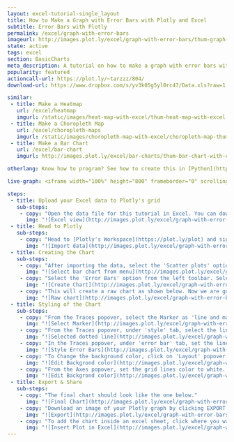 ```yaml
---
layout: excel-tutorial-single_layout
title: How to Make a Graph with Error Bars with Plotly and Excel 
subtitle: Error Bars with Plotly
permalink: /excel/graph-with-error-bars
imageurl: http://images.plot.ly/excel/graph-with-error-bars/thum-graph-with-error-bars-with-excel.jpg
state: active
tags: excel
section: BasicCharts
meta_description: A tutorial on how to make a graph with error bars with Excel. Plotly is the easiest and fastest way to make and share graphs online.
popularity: featured
actioncall-url: https://plot.ly/~tarzzz/804/
download-url: https://www.dropbox.com/s/yv3k05g5yl0rc47/Data.xls?raw=1

similar:
 - title: Make a Heatmap
   url: /excel/heatmap
   imgurl: /static/images/heat-map-with-excel/thum-heat-map-with-excel.png
 - title: Make a Choropleth Map
   url: /excel/choropleth-maps
   imgurl: /static/images/choropleth-map-with-excel/choropleth-map-thumb.png
 - title: Make a Bar Chart
   url: /excel/bar-chart
   imgurl: http://images.plot.ly/excel/bar-charts/thum-bar-chart-with-excel.png

otherlang: Know how to program? See how to create this in [Python](https://plot.ly/python/error-bars/) or [R](https://plot.ly/r/error-bars/).

live-graph: <iframe width="100%" height="800" frameborder="0" scrolling="no" src="https://plot.ly/~tarzzz/809.embed"></iframe>

steps:
 - title: Upload your Excel data to Plotly's grid
   sub-steps:
    - copy: "Open the data file for this tutorial in Excel. You can download the file here in [XLS format](https://www.dropbox.com/s/yv3k05g5yl0rc47/Data.xls?raw=1)"
      img: "![Excel view](http://images.plot.ly/excel/graph-with-error-bars/excel-data.jpg)"
 - title: Head to Plotly
   sub-steps:
    - copy: "Head to [Plotly's Workspace](https://plot.ly/plot) and sign into your free Plotly account. Go to 'Import', click 'Upload a file', then choose your Excel file to upload. Your Excel file will now open in Plotly's grid. For more about Plotly's grid, see [this tutorial](/add-data-to-the-plotly-grid/)"
      img: "![Import data](http://images.plot.ly/excel/graph-with-error-bars/import-data.jpg)"
 - title: Creating the Chart
   sub-steps:
    - copy: "After importing the data, select the 'Scatter plots' option from 'Choose Plot Type' dropdown. "
      img: "![Select bar chart from menu](http://images.plot.ly/excel/graph-with-error-bars/choose-scatter-plot-from-menu.jpg)"
    - copy: "Select the 'Error Bars' option from the left toolbar. Select the data shape as shown in figure, and click on 'Scatter Plot' button to create the chart."
      img: "![Create Chart](http://images.plot.ly/excel/graph-with-error-bars/create-chart.jpg)"
    - copy: "This will create a raw chart as shown below. Now we are going to style it to make it more presentable."
      img: "![Raw chart](http://images.plot.ly/excel/graph-with-error-bars/raw-chart.jpg)"
 - title: Styling of the Chart
   sub-steps:
    - copy: "From the Traces popover, select the Marker as 'line and markers' from the 'mode' tab."
      img: "![Select Marker](http://images.plot.ly/excel/graph-with-error-bars/select-marker.jpg)"
    - copy: "From the Traces popover, under 'style' tab, select the line type as 'dotted'."
      img: "![Selected dotted line](http://images.plot.ly/excel/graph-with-error-bars/select-dotted-line.jpg)"
    - copy: "In the Traces popover, under 'error bar' tab, set the line length to 1, and width to 6."
      img: "![Style Error Bars](http://images.plot.ly/excel/graph-with-error-bars/style-error-bar.jpg)"
    - copy: "To Change the background color, click on 'Layout' popover, and select suitable 'Plot Color' from the general tab."
      img: "![Edit Backgrond color](http://images.plot.ly/excel/graph-with-error-bars/change-background-color.jpg)"
    - copy: "From the Axes popover, set the grid lines color to white. The option is available under 'Lines' tab."
      img: "![Edit Backgrond color](http://images.plot.ly/excel/graph-with-error-bars/set-grid-lines.jpg)"
 - title: Export & Share
   sub-steps:
    - copy: "The final chart should look like the one below."
      img: "![Final Chart](http://images.plot.ly/excel/graph-with-error-bars/final-chart.jpg)"
    - copy: "Download an image of your Plotly graph by clicking EXPORT on the toolbar."
      img: "![Export](http://images.plot.ly/excel/graph-with-error-bars/export-image.jpg)"
    - copy: "To add the chart inside an excel sheet, click where you want to insert the picture inside Excel. On the INSERT tab inside Excel, in the ILLUSTRATIONS group, click PICTURE. Locate the Plotly graph image that you downloaded and then double-click it. Notice that we also copy-pasted the Plotly graph link in a cell for easy access to the interactive Plotly version."
      img: "![Insert Plot in Excel](http://images.plot.ly/excel/graph-with-error-bars/insert-chart-in-excel.jpg)"
---
```

